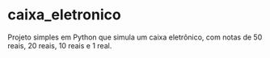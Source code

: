 # caixa_eletronico
Projeto simples em Python que simula um caixa eletrônico, com notas de 50 reais, 20 reais, 10 reais e 1 real.
